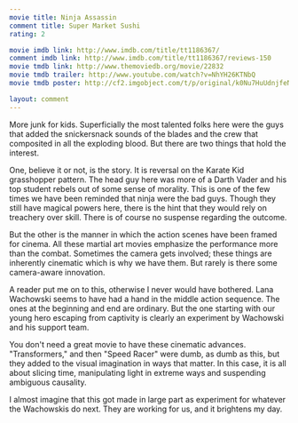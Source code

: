 ```yaml
---
movie title: Ninja Assassin
comment title: Super Market Sushi
rating: 2

movie imdb link: http://www.imdb.com/title/tt1186367/
comment imdb link: http://www.imdb.com/title/tt1186367/reviews-150
movie tmdb link: http://www.themoviedb.org/movie/22832
movie tmdb trailer: http://www.youtube.com/watch?v=NhYH26KTNbQ
movie tmdb poster: http://cf2.imgobject.com/t/p/original/k0Nu7HuUdnjfeNPR6YSY0PDH2et.jpg

layout: comment
---
```


More junk for kids. Superficially the most talented folks here were the guys that added the snickersnack sounds of the blades and the crew that composited in all the exploding blood. But there are two things that hold the interest.

One, believe it or not, is the story. It is reversal on the Karate Kid grasshopper pattern. The head guy here was more of a Darth Vader and his top student rebels out of some sense of morality. This is one of the few times we have been reminded that ninja were the bad guys. Though they still have magical powers here, there is the hint that they would rely on treachery over skill. There is of course no suspense regarding the outcome.

But the other is the manner in which the action scenes have been framed for cinema. All these martial art movies emphasize the performance more than the combat. Sometimes the camera gets involved; these things are inherently cinematic which is why we have them. But rarely is there some camera-aware innovation.

A reader put me on to this, otherwise I never would have bothered. Lana Wachowski seems to have had a hand in the middle action sequence. The ones at the beginning and end are ordinary. But the one starting with our young hero escaping from captivity is clearly an experiment by Wachowski and his support team.

You don't need a great movie to have these cinematic advances. "Transformers," and then "Speed Racer" were dumb, as dumb as this, but they added to the visual imagination in ways that matter. In this case, it is all about slicing time, manipulating light in extreme ways and suspending ambiguous causality. 

I almost imagine that this got made in large part as experiment for whatever the Wachowskis do next. They are working for us, and it brightens my day.